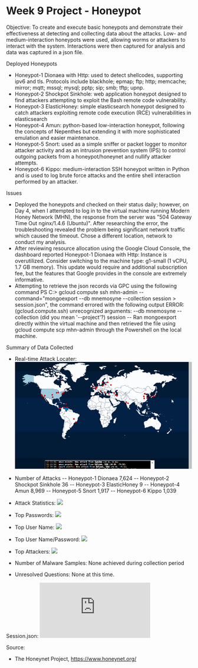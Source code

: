 # Week 9 Project - Honeypot

Objective:  To create and execute basic honeypots and demonstrate their effectiveness at detecting and collecting data about the attacks. Low- and medium-interaction honeypots were used, allowing worms or attackers to interact with the system.  Interactions were then captured for analysis and data was captured in a json file.

Deployed Honeypots
- Honeypot-1 Dionaea with Http: used to detect shellcodes, supporting ipv6 and tls. Protocols include blackhole; epmap; ftp; http; memcache; mirror; mqtt; mssql; mysql; pptp; sip; smb; tftp; upnp.
- Honeypot-2 Shockpot Sinkhole: web application honeypot designed to find attackers attempting to exploit the Bash remote code vulnerability.
- Honeypot-3 ElasticHoney: simple elasticsearch honeypot designed to catch attackers exploiting remote code execution (RCE) vulnerabilities in elasticsearch
- Honeypot-4 Amun: python-based low-interaction honeypot, following the concepts of Nepenthes but extending it with more sophisticated emulation and easier maintenance.
- Honeypot-5 Snort: used as a simple sniffer or packet logger to monitor attacker activity and as an intrusion prevention system (IPS) to control outgoing packets from a honeypot/honeynet and nullify attacker attempts.
- Honeypot-6 Kippo: medium-interaction SSH honeypot written in Python and is used to log brute force attacks and the entire shell interaction performed by an attacker.

Issues
- Deployed the honeypots and checked on their status daily; however, on Day 4, when I attempted to log in to the virtual machine running Modern Honey Network (MHN), the response from the server was "504 Gateway Time Out nginx/1.4.6 (Ubuntu)".  After researching the error, the troubleshooting revealed the problem being significant network traffic which caused the timeout.  Chose a different location, network to conduct my analysis.
- After reviewing resource allocation using the Google Cloud Console, the dashboard reported Honeypot-1 Dionaea with Http: Instance is overutilized. Consider switching to the machine type: g1-small (1 vCPU, 1.7 GB memory).  This update would require and additional subscription fee, but the features that Google provides in the console are extremely informative.
- Attempting to retrieve the json records via GPC using the following command PS C:\> gcloud compute ssh mhn-admin --command="mongoexport --db mnemosyne --collection session > session.json", the command errored with the following output
  ERROR: (gcloud.compute.ssh) unrecognized arguments:
    --db mnemosyne
    --collection (did you mean '--project'?)  session
  -- Ran mongoexport directly within the virtual machine and then retrieved the file using gcloud compute scp mhn-admin through the Powershell on the local machine.

Summary of Data Collected
- Real-time Attack Locater: ![](https://github.com/Shaimice/Week9/blob/master/Map.gif)

- Number of Attacks
  -- Honeypot-1 Dionaea               7,624
  -- Honeypot-2 Shockpot Sinkhole        36
  -- Honeypot-3 ElasticHoney              9
  -- Honeypot-4 Amun                  8,969
  -- Honeypot-5 Snort                 1,917
  -- Honeypot-6 Kippo                 1,039

- Attack Statistics: ![](https://github.com/Shaimice/Week9/blob/master/Honeypots/Slide5.jpeg)
- Top Passwords: ![](https://github.com/Shaimice/Week9/blob/master/Honeypot/Slide1.jpeg)
- Top User Name: ![](https://github.com/Shaimice/Week9/blob/master/Honeypots/Slide2.jpeg)
- Top User Name/Password: ![](https://github.com/Shaimice/Week9/blob/master/Honeypots/Slide3.jpeg)
- Top Attackers: ![](https://github.com/Shaimice/Week9/blob/master/Honeypots/Slide4.jpeg)

- Number of Malware Samples:  None achieved during collection period

- Unresolved Questions: None at this time.

Session.json: ![](https://github.com/Shaimice/Week9/blob/master/session.json)

Source:
- The Honeynet Project, https://www.honeynet.org/
